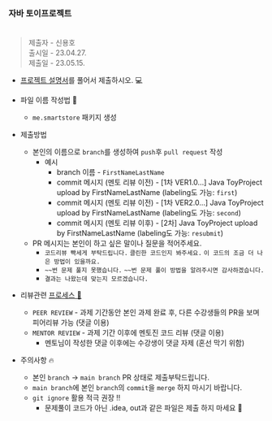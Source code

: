 <br/>

### 자바 토이프로젝트 <br/><br/>
> 제출자 - 신용호    
> 출시일 - 23.04.27.  
> 제출일 - 23.05.15. 
    
- [프로젝트 설명서](https://echoiing-fastcampus.notion.site/Smart-Store-47ea8a0b4b084301bd1eefbabe3426af)를 풀어서 제출하시오. 💻

- 파일 이름 작성법 📂
  - ````me.smartstore```` 패키지 생성
- 제출방법 
  - 본인의 이름으로 ````branch````를 생성하여 ````push````후 ````pull request```` 작성
    - 예시 
      - branch 이름 - ````FirstNameLastName````
      - commit 메시지 (멘토 리뷰 이전) - [1차 VER1.0...] Java ToyProject upload by FirstNameLastName (labeling도 가능: ````first````)
      - commit 메시지 (멘토 리뷰 이전) - [1차 VER2.0...] Java ToyProject upload by FirstNameLastName (labeling도 가능: ````second````)
      - commit 메시지 (멘토 리뷰 이후) - [2차] Java ToyProject upload by FirstNameLastName (labeling도 가능: ````resubmit````)
  - PR 메시지는 본인이 하고 싶은 말이나 질문을 적어주세요.
    - ````코드리뷰 빡세게 부탁드립니다.```` ````클린한 코드인지 봐주세요.```` ````이 코드의 조금 더 나은 방법이 있을까요.````
    - ````~~번 문제 풀지 못했습니다.```` ````~~번 문제 풀이 방법을 알려주시면 감사하겠습니다.````
    - ````결과는 나왔는데 맞는지 모르겠습니다.```` 
- 리뷰관련 [프로세스 🔖](https://quickest-asterisk-75d.notion.site/a8d233d87f0945cbaa8f71300515587d?p=b658d277f52843dd9e1e8322233c9006&pm=s)
  - ```PEER REVIEW``` - 과제 기간동안 본인 과제 완료 후, 다른 수강생들의 PR을 보며 피어리뷰 가능 (댓글 이용) 
  - ```MENTOR REVIEW``` - 과제 기간 이후에 멘토진 코드 리뷰 (댓글 이용)
    - 멘토님이 작성한 댓글 이후에는 수강생이 댓글 자제 (혼선 막기 위함)
- 주의사항 🔥
  - 본인 ```branch``` -> ```main branch``` PR 상태로 제출부탁드립니다.
  - ```main branch```에 본인 ```branch```의 ```commit```을 ```merge``` 하지 마시기 바랍니다.
  - ```git ignore``` 활용 적극 권장 ‼ 
    - 문제풀이 코드가 아닌 .idea, out과 같은 파일은 제출 하지 마세요 🥲

<br/> 
